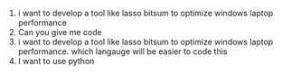 1. i want to develop a tool like lasso bitsum to optimize windows laptop performance
2. Can you give me code
3. i want to develop a tool like lasso bitsum to optimize windows laptop performance. which langauge will be easier to code this
4. I want to use python